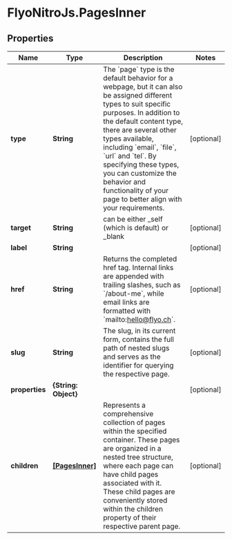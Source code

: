 # FlyoNitroJs.PagesInner

## Properties

Name | Type | Description | Notes
------------ | ------------- | ------------- | -------------
**type** | **String** | The &#x60;page&#x60; type is the default behavior for a webpage, but it can also be assigned different types to suit specific purposes. In addition to the default content type, there are several other types available, including &#x60;email&#x60;, &#x60;file&#x60;, &#x60;url&#x60; and &#x60;tel&#x60;. By specifying these types, you can customize the behavior and functionality of your page to better align with your requirements. | [optional] 
**target** | **String** | can be either _self (which is default) or _blank | [optional] 
**label** | **String** |  | [optional] 
**href** | **String** | Returns the completed href tag. Internal links are appended with trailing slashes, such as &#x60;/about-me&#x60;, while email links are formatted with &#x60;mailto:hello@flyo.ch&#x60;. | [optional] 
**slug** | **String** | The slug, in its current form, contains the full path of nested slugs and serves as the identifier for querying the respective page. | [optional] 
**properties** | **{String: Object}** |  | [optional] 
**children** | [**[PagesInner]**](PagesInner.md) | Represents a comprehensive collection of pages within the specified container. These pages are organized in a nested tree structure, where each page can have child pages associated with it. These child pages are conveniently stored within the children property of their respective parent page. | [optional] 


